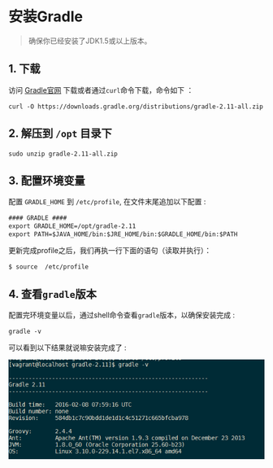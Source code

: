 # 安装Gradle

> 确保你已经安装了JDK1.5或以上版本。

## 1. 下载

访问 [Gradle官网](http://gradle.org/) 下载或者通过`curl`命令下载，命令如下 ：

```
curl -O https://downloads.gradle.org/distributions/gradle-2.11-all.zip
```

## 2. 解压到 `/opt` 目录下

```
sudo unzip gradle-2.11-all.zip
```

## 3. 配置环境变量

配置 `GRADLE_HOME` 到 `/etc/profile`, 在文件末尾追加以下配置 :

```
#### GRADLE ####
export GRADLE_HOME=/opt/gradle-2.11
export PATH=$JAVA_HOME/bin:$JRE_HOME/bin:$GRADLE_HOME/bin:$PATH
```

更新完成profile之后，我们再执一行下面的语句（读取并执行）：

```
$ source  /etc/profile
```

## 4. 查看`gradle`版本

配置完环境变量以后，通过shell命令查看`gradle`版本，以确保安装完成 :

```
gradle -v
```

可以看到以下结果就说嘛安装完成了 :

![gradle](../../pic/linux/chapter01/5-1.png)
